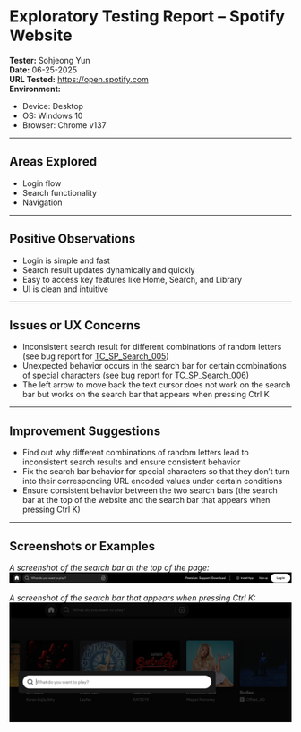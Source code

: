 # Exploratory Testing Report – Spotify Website

**Tester:** Sohjeong Yun  
**Date:** 06-25-2025  
**URL Tested:** https://open.spotify.com  
**Environment:**
- Device: Desktop
- OS: Windows 10
- Browser: Chrome v137

---

## Areas Explored

- Login flow
- Search functionality
- Navigation

---

## Positive Observations

- Login is simple and fast
- Search result updates dynamically and quickly
- Easy to access key features like Home, Search, and Library
- UI is clean and intuitive

---

## Issues or UX Concerns

- Inconsistent search result for different combinations of random letters (see bug report for [TC_SP_Search_005](../../bug_reports/spotify_bug_report_for_TC_SP_Search_005.md))
- Unexpected behavior occurs in the search bar for certain combinations of special characters (see bug report for [TC_SP_Search_006](../../bug_reports/spotify_bug_report_for_TC_SP_Search_006.md))
- The left arrow to move back the text cursor does not work on the search bar but works on the search bar that appears when pressing Ctrl K

---

## Improvement Suggestions

- Find out why different combinations of random letters lead to inconsistent search results and ensure consistent behavior
- Fix the search bar behavior for special characters so that they don’t turn into their corresponding URL encoded values under certain conditions
- Ensure consistent behavior between the two search bars (the search bar at the top of the website and the search bar that appears when pressing Ctrl K)

---

## Screenshots or Examples

*A screenshot of the search bar at the top of the page:*
![Spotify Search Bar 1](../../images/spotify/search_bar_1.png)

*A screenshot of the search bar that appears when pressing Ctrl K:*
![Spotify Search Bar 2](../../images/spotify/search_bar_2.png)


